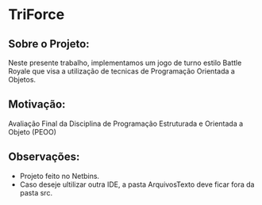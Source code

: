 # TriForce

## Sobre o Projeto:
Neste presente trabalho, implementamos um jogo de turno estilo Battle Royale
que visa a utilização de tecnicas de Programação Orientada a Objetos.

## Motivação:
Avaliação Final da Disciplina de Programação Estruturada e Orientada a Objeto (PEOO)

## Observações:
 - Projeto feito no Netbins.
 - Caso deseje ultilizar outra IDE, a pasta ArquivosTexto deve ficar fora da pasta src.
